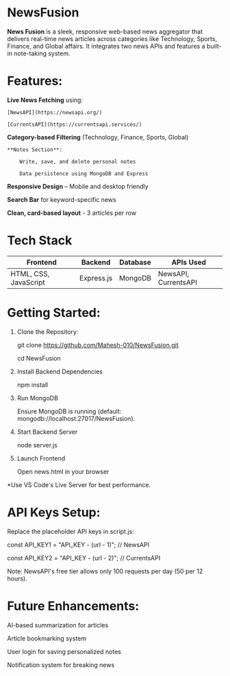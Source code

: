 # NewsFusion

**News Fusion** is a sleek, responsive web-based news aggregator that delivers real-time news articles across categories like Technology, Sports, Finance, and Global affairs. It integrates two news APIs and features a built-in note-taking system.


# Features:

**Live News Fetching** using:
    
    [NewsAPI](https://newsapi.org/)
    
    [CurrentsAPI](https://currentsapi.services/)

**Category-based Filtering** (Technology, Finance, Sports, Global)
    
    **Notes Section**:
    
        Write, save, and delete personal notes
        
        Data persistence using MongoDB and Express

**Responsive Design** – Mobile and desktop friendly

**Search Bar** for keyword-specific news
 
**Clean, card-based layout** - 3 articles per row

# Tech Stack

|        Frontend       |   Backend  |   Database   |      APIs Used       |
|-----------------------|------------|--------------|----------------------|
| HTML, CSS, JavaScript | Express.js |   MongoDB    | NewsAPI, CurrentsAPI |


# Getting Started:

1. Clone the Repository:

    git clone https://github.com/Mahesh-010/NewsFusion.git

    cd NewsFusion


2. Install Backend Dependencies

    npm install


3. Run MongoDB

    Ensure MongoDB is running (default: mongodb://localhost:27017/NewsFusion).


4. Start Backend Server
 
    node server.js


5. Launch Frontend

   Open news.html in your browser

*Use VS Code's Live Server for best performance.


# API Keys Setup:

Replace the placeholder API keys in script.js:

const API_KEY1 = "API_KEY - (url - 1)";       // NewsAPI

const API_KEY2 = "API_KEY - (url - 2)";       // CurrentsAPI

Note: NewsAPI's free tier allows only 100 requests per day (50 per 12 hours).

# Future Enhancements:

 AI-based summarization for articles
 
 Article bookmarking system
 
 User login for saving personalized notes

 Notification system for breaking news
